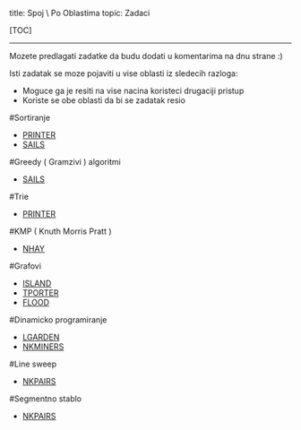 title: Spoj \ Po Oblastima
topic: Zadaci

[TOC]

---

Mozete predlagati zadatke da budu dodati u komentarima na dnu strane :)

Isti zadatak se moze pojaviti u vise oblasti iz sledecih razloga:

 * Moguce ga je resiti na vise nacina koristeci drugaciji pristup
 * Koriste se obe oblasti da bi se zadatak resio

#Sortiranje
* [PRINTER]
* [SAILS]

#Greedy ( Gramzivi ) algoritmi
* [SAILS]

#Trie
* [PRINTER]

#KMP ( Knuth Morris Pratt )
* [NHAY]

#Grafovi
* [ISLAND]
* [TPORTER]
* [FLOOD]

#Dinamicko programiranje
* [LGARDEN]
* [NKMINERS]

#Line sweep
* [NKPAIRS]

#Segmentno stablo
* [NKPAIRS]


[PRINTER]: http://www.spoj.com/OI/problems/PRINTER/
[NHAY]:  http://www.spoj.com/problems/NHAY/
[ISLAND]: http://www.spoj.com/OI/problems/ISLAND/
[TPORTER]: http://www.spoj.com/OI/problems/TPORTER/
[LGARDEN]: http://www.spoj.com/OI/problems/LGARDEN/
[FLOOD]: http://www.spoj.com/OI/problems/FLOOD/
[NKMINERS]: http://www.spoj.com/OI/problems/NKMINERS/
[SAILS]: http://www.spoj.com/OI/problems/SAILS/
[NKPAIRS]: http://www.spoj.com/OI/problems/NKPAIRS/